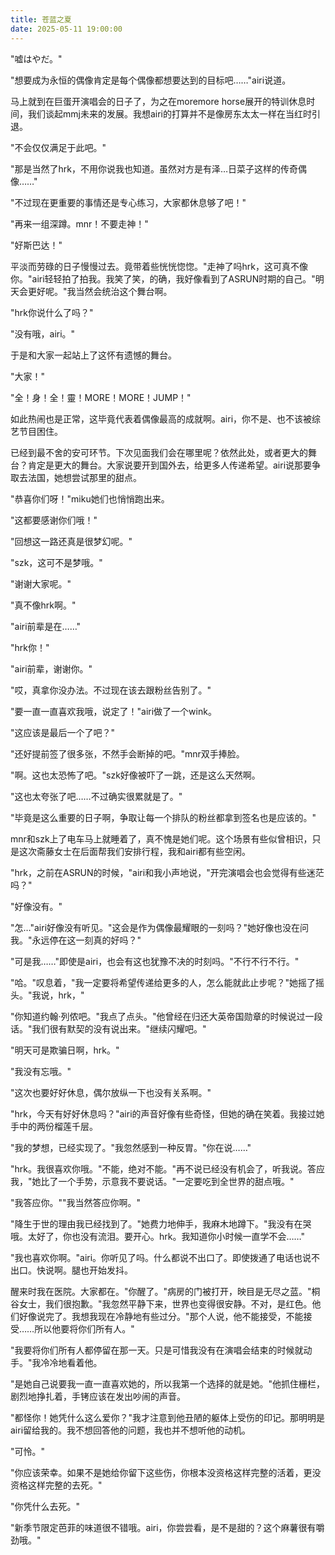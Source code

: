 ```yaml
---
title: 苍蓝之夏
date: 2025-05-11 19:00:00
---
```


"嘘はやだ。"

"想要成为永恒的偶像肯定是每个偶像都想要达到的目标吧……"airi说道。

马上就到在巨蛋开演唱会的日子了，为之在moremore horse展开的特训休息时间，我们谈起mmj未来的发展。我想airi的打算并不是像房东太太一样在当红时引退。

"不会仅仅满足于此吧。"

"那是当然了hrk，不用你说我也知道。虽然对方是有泽…日菜子这样的传奇偶像……"

"不过现在更重要的事情还是专心练习，大家都休息够了吧！"

"再来一组深蹲。mnr！不要走神！"

"好斯巴达！"

平淡而劳碌的日子慢慢过去。竟带着些恍恍惚惚。"走神了吗hrk，这可真不像你。"airi轻轻拍了拍我。我笑了笑，的确，我好像看到了ASRUN时期的自己。"明天会更好呢。"我当然会统治这个舞台啊。

"hrk你说什么了吗？"

"没有哦，airi。"

于是和大家一起站上了这怀有遗憾的舞台。

"大家！"

"全！身！全！靈！MORE！MORE！JUMP！"

如此热闹也是正常，这毕竟代表着偶像最高的成就啊。airi，你不是、也不该被综艺节目困住。

已经到最不舍的安可环节。下次见面我们会在哪里呢？依然此处，或者更大的舞台？肯定是更大的舞台。大家说要开到国外去，给更多人传递希望。airi说那要争取去法国，她想尝试那里的甜点。

"恭喜你们呀！"miku她们也悄悄跑出来。

"这都要感谢你们哦！"

"回想这一路还真是很梦幻呢。"

"szk，这可不是梦哦。"

"谢谢大家呢。"

"真不像hrk啊。"

"airi前辈是在……"

"hrk你！"

"airi前辈，谢谢你。"

"哎，真拿你没办法。不过现在该去跟粉丝告别了。"

"要一直一直喜欢我哦，说定了！"airi做了一个wink。

"这应该是最后一个了吧？"

"还好提前签了很多张，不然手会断掉的吧。"mnr双手捧脸。

"啊。这也太恐怖了吧。"szk好像被吓了一跳，还是这么天然啊。

"这也太夸张了吧……不过确实很累就是了。"

"毕竟是这么重要的日子啊，争取让每一个排队的粉丝都拿到签名也是应该的。"

mnr和szk上了电车马上就睡着了，真不愧是她们呢。这个场景有些似曾相识，只是这次斋藤女士在后面帮我们安排行程，我和airi都有些空闲。

"hrk，之前在ASRUN的时候，"airi和我小声地说，"开完演唱会也会觉得有些迷茫吗？"

"好像没有。"

"怎…"airi好像没有听见。"这会是作为偶像最耀眼的一刻吗？"她好像也没在问我。"永远停在这一刻真的好吗？"

"可是我……"即使是airi，也会有这也犹豫不决的时刻吗。"不行不行不行。"

"哈。"叹息着，"我一定要将希望传递给更多的人，怎么能就此止步呢？"她摇了摇头。"我说，hrk，"

"你知道约翰·列侬吧。"我点了点头。"他曾经在归还大英帝国勋章的时候说过一段话。"我们很有默契的没有说出来。"继续闪耀吧。"

"明天可是欺骗日啊，hrk。"

"我没有忘哦。"

"这次也要好好休息，偶尔放纵一下也没有关系啊。"

"hrk，今天有好好休息吗？"airi的声音好像有些奇怪，但她的确在笑着。我接过她手中的两份榴莲千层。

"我的梦想，已经实现了。"我忽然感到一种反胃。"你在说……"

"hrk。我很喜欢你哦。"不能，绝对不能。"再不说已经没有机会了，听我说。答应我，"她比了一个手势，示意我不要说话。"一定要吃到全世界的甜点哦。"

"我答应你。""我当然答应你啊。"

"降生于世的理由我已经找到了。"她费力地伸手，我麻木地蹲下。"我没有在哭哦。太好了，你也没有流泪。要开心。hrk。我知道你小时候一直学不会……"

"我也喜欢你啊。"airi。你听见了吗。什么都说不出口了。即使拨通了电话也说不出口。快说啊。腿也开始发抖。

醒来时我在医院。大家都在。"你醒了。"病房的门被打开，映目是无尽之蓝。"桐谷女士，我们很抱歉。"我忽然平静下来，世界也变得很安静。不对，是红色。他们好像说完了。我想我现在冷静地有些过分。"那个人说，他不能接受，不能接受……所以他要将你们所有人。"

"我要将你们所有人都停留在那一天。只是可惜我没有在演唱会结束的时候就动手。"我冷冷地看着他。

"是她自己说要我一直一直喜欢她的，所以我第一个选择的就是她。"他抓住栅栏，剧烈地挣扎着，手铐应该在发出吵闹的声音。

"都怪你！她凭什么这么爱你？"我才注意到他丑陋的躯体上受伤的印记。那明明是airi留给我的。我不想回答他的问题，我也并不想听他的动机。

"可怜。"

"你应该荣幸。如果不是她给你留下这些伤，你根本没资格这样完整的活着，更没资格这样完整的去死。"

"你凭什么去死。"

"新季节限定芭菲的味道很不错哦。airi，你尝尝看，是不是甜的？这个麻薯很有嚼劲哦。"